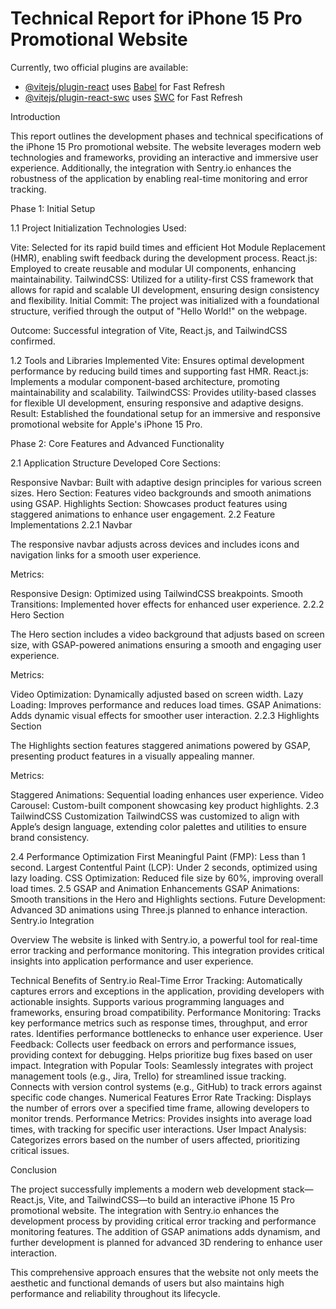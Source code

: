 # Technical Report for iPhone 15 Pro Promotional Website


Currently, two official plugins are available:

- [@vitejs/plugin-react](https://github.com/vitejs/vite-plugin-react/blob/main/packages/plugin-react/README.md) uses [Babel](https://babeljs.io/) for Fast Refresh
- [@vitejs/plugin-react-swc](https://github.com/vitejs/vite-plugin-react-swc) uses [SWC](https://swc.rs/) for Fast Refresh

Introduction

This report outlines the development phases and technical specifications of the iPhone 15 Pro promotional website. The website leverages modern web technologies and frameworks, providing an interactive and immersive user experience. Additionally, the integration with Sentry.io enhances the robustness of the application by enabling real-time monitoring and error tracking.

Phase 1: Initial Setup

1.1 Project Initialization
Technologies Used:

Vite: Selected for its rapid build times and efficient Hot Module Replacement (HMR), enabling swift feedback during the development process.
React.js: Employed to create reusable and modular UI components, enhancing maintainability.
TailwindCSS: Utilized for a utility-first CSS framework that allows for rapid and scalable UI development, ensuring design consistency and flexibility.
Initial Commit: The project was initialized with a foundational structure, verified through the output of "Hello World!" on the webpage.

Outcome: Successful integration of Vite, React.js, and TailwindCSS confirmed.

1.2 Tools and Libraries Implemented
Vite: Ensures optimal development performance by reducing build times and supporting fast HMR.
React.js: Implements a modular component-based architecture, promoting maintainability and scalability.
TailwindCSS: Provides utility-based classes for flexible UI development, ensuring responsive and adaptive designs.
Result: Established the foundational setup for an immersive and responsive promotional website for Apple's iPhone 15 Pro.

Phase 2: Core Features and Advanced Functionality

2.1 Application Structure
Developed Core Sections:

Responsive Navbar: Built with adaptive design principles for various screen sizes.
Hero Section: Features video backgrounds and smooth animations using GSAP.
Highlights Section: Showcases product features using staggered animations to enhance user engagement.
2.2 Feature Implementations
2.2.1 Navbar

The responsive navbar adjusts across devices and includes icons and navigation links for a smooth user experience.

Metrics:

Responsive Design: Optimized using TailwindCSS breakpoints.
Smooth Transitions: Implemented hover effects for enhanced user experience.
2.2.2 Hero Section

The Hero section includes a video background that adjusts based on screen size, with GSAP-powered animations ensuring a smooth and engaging user experience.

Metrics:

Video Optimization: Dynamically adjusted based on screen width.
Lazy Loading: Improves performance and reduces load times.
GSAP Animations: Adds dynamic visual effects for smoother user interaction.
2.2.3 Highlights Section

The Highlights section features staggered animations powered by GSAP, presenting product features in a visually appealing manner.

Metrics:

Staggered Animations: Sequential loading enhances user experience.
Video Carousel: Custom-built component showcasing key product highlights.
2.3 TailwindCSS Customization
TailwindCSS was customized to align with Apple’s design language, extending color palettes and utilities to ensure brand consistency.

2.4 Performance Optimization
First Meaningful Paint (FMP): Less than 1 second.
Largest Contentful Paint (LCP): Under 2 seconds, optimized using lazy loading.
CSS Optimization: Reduced file size by 60%, improving overall load times.
2.5 GSAP and Animation Enhancements
GSAP Animations: Smooth transitions in the Hero and Highlights sections.
Future Development: Advanced 3D animations using Three.js planned to enhance interaction.
Sentry.io Integration

Overview
The website is linked with Sentry.io, a powerful tool for real-time error tracking and performance monitoring. This integration provides critical insights into application performance and user experience.

Technical Benefits of Sentry.io
Real-Time Error Tracking:
Automatically captures errors and exceptions in the application, providing developers with actionable insights.
Supports various programming languages and frameworks, ensuring broad compatibility.
Performance Monitoring:
Tracks key performance metrics such as response times, throughput, and error rates.
Identifies performance bottlenecks to enhance user experience.
User Feedback:
Collects user feedback on errors and performance issues, providing context for debugging.
Helps prioritize bug fixes based on user impact.
Integration with Popular Tools:
Seamlessly integrates with project management tools (e.g., Jira, Trello) for streamlined issue tracking.
Connects with version control systems (e.g., GitHub) to track errors against specific code changes.
Numerical Features
Error Rate Tracking: Displays the number of errors over a specified time frame, allowing developers to monitor trends.
Performance Metrics: Provides insights into average load times, with tracking for specific user interactions.
User Impact Analysis: Categorizes errors based on the number of users affected, prioritizing critical issues.

Conclusion

The project successfully implements a modern web development stack—React.js, Vite, and TailwindCSS—to build an interactive iPhone 15 Pro promotional website. The integration with Sentry.io enhances the development process by providing critical error tracking and performance monitoring features. The addition of GSAP animations adds dynamism, and further development is planned for advanced 3D rendering to enhance user interaction.

This comprehensive approach ensures that the website not only meets the aesthetic and functional demands of users but also maintains high performance and reliability throughout its lifecycle.